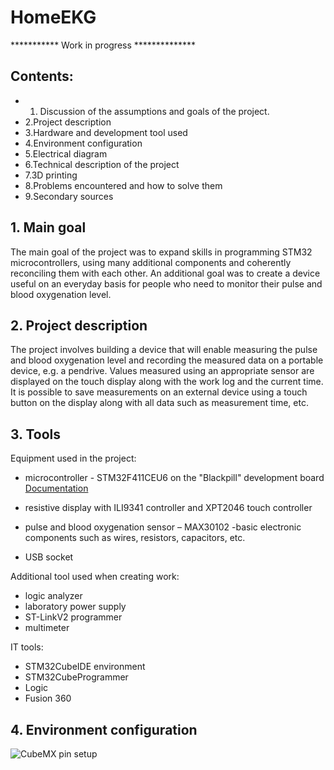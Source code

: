  # HomeEKG

*********** Work in progress **************

## Contents:
* 1. Discussion of the assumptions and goals of the project.
* 2.Project description
* 3.Hardware and development tool used
* 4.Environment configuration
* 5.Electrical diagram
* 6.Technical description of the project
* 7.3D printing
* 8.Problems encountered and how to solve them
* 9.Secondary sources


## 1. Main goal
The main goal of the project was to expand skills in programming STM32 microcontrollers, using many additional components and coherently reconciling them with each other. An additional goal was to create a device useful on an everyday basis for people who need to monitor their pulse and blood oxygenation level.

## 2. Project description
The project involves building a device that will enable measuring the pulse and blood oxygenation level and recording the measured data on a portable device, e.g. a pendrive. Values measured using an appropriate sensor are displayed on the touch display along with the work log and the current time. It is possible to save measurements on an external device using a touch button on the display along with all data such as measurement time, etc.

## 3. Tools
Equipment used in the project:
- microcontroller - STM32F411CEU6 on the "Blackpill" development board
  [Documentation]([https://www.adres-strony.pl](https://www.st.com/en/microcontrollers-microprocessors/stm32f411ce.html))
  
- resistive display with ILI9341 controller and XPT2046 touch controller
- pulse and blood oxygenation sensor – MAX30102
-basic electronic components such as wires, resistors, capacitors, etc.
- USB socket

Additional tool used when creating work:
- logic analyzer
- laboratory power supply
- ST-LinkV2 programmer
- multimeter

IT tools:
- STM32CubeIDE environment
- STM32CubeProgrammer
- Logic
- Fusion 360

## 4. Environment configuration

![CubeMX pin setup](file:///C:/Users/micha/Desktop/Zrzut%20ekranu%202023-11-16%20163214.png)


